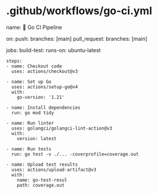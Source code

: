 # .github/workflows/go-ci.yml
name: 🧪 Go CI Pipeline

on:
  push:
    branches: [main]
  pull_request:
    branches: [main]

jobs:
  build-test:
    runs-on: ubuntu-latest

    steps:
    - name: Checkout code
      uses: actions/checkout@v3

    - name: Set up Go
      uses: actions/setup-go@v4
      with:
        go-version: '1.21'

    - name: Install dependencies
      run: go mod tidy

    - name: Run linter
      uses: golangci/golangci-lint-action@v3
      with:
        version: latest

    - name: Run tests
      run: go test -v ./... -coverprofile=coverage.out

    - name: Upload test results
      uses: actions/upload-artifact@v3
      with:
        name: go-test-resul
        path: coverage.out
